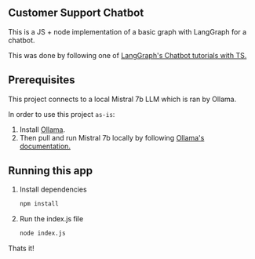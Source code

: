 ## Customer Support Chatbot
This is a JS + node implementation of a basic graph with LangGraph for a chatbot.

This was done by following one of [LangGraph's Chatbot tutorials with TS.](https://langchain-ai.github.io/langgraphjs/tutorials/chatbots/customer_support_small_model/)

## Prerequisites
This project connects to a local Mistral 7b LLM which is ran by Ollama.

In order to use this project `as-is`:
1. Install [Ollama](https://ollama.com/). 
2. Then pull and run Mistral 7b locally by following [Ollama's documentation.](https://ollama.com/library/mistral:7b)


## Running this app
1. Install dependencies
    ```bash
    npm install
    ```

2. Run the index.js file
    ```bash
    node index.js
    ```
Thats it!
